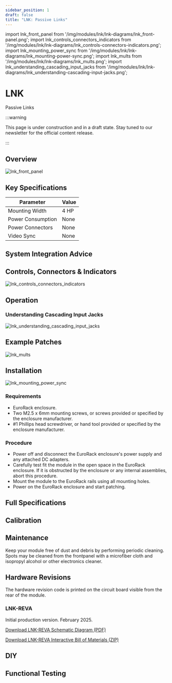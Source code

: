 ```yaml
---
sidebar_position: 1
draft: false
title: "LNK: Passive Links"
---
```


import lnk_front_panel from '/img/modules/lnk/lnk-diagrams/lnk_front-panel.png';
import lnk_controls_connectors_indicators from '/img/modules/lnk/lnk-diagrams/lnk_controls-connectors-indicators.png';
import lnk_mounting_power_sync from '/img/modules/lnk/lnk-diagrams/lnk_mounting-power-sync.png';
import lnk_mults from '/img/modules/lnk/lnk-diagrams/lnk_mults.png';
import lnk_understanding_cascading_input_jacks from '/img/modules/lnk/lnk-diagrams/lnk_understanding-cascading-input-jacks​.png';

# LNK
<span class="head2_nolink">Passive Links</span>

:::warning

This page is under construction and in a draft state. Stay tuned to our newsletter for the official content release.

:::

## Overview

<img src={lnk_front_panel} alt="lnk_front_panel" /> 

## Key Specifications

| Parameter         | Value                                                                           |
| ----------------- | ------------------------------------------------------------------------------- |
| Mounting Width    | 4 HP                                                                            |
| Power Consumption | None                                                                            |
| Power Connectors  | None                                                                            |
| Video Sync        | None                                                                            |

## System Integration Advice

<!-- - **Utility module** for mixing and level shifting, covering odd cases where the patch needs just one simple operation.
- **Expander module** to add extra inputs or output processing. Extend the functionality any module. Add one next to your favorite oscillators or RGB functions to expand modulation or signal input options.
- **Building block** for patching complex video synthesis functions. As low level analog computing blocks, several PGOs can be patched together to design a wide range of processing functions, including replicating functions from other modules. However, this level of flexibility comes at the expense of greater system size and more complex patches. Using both lower level and higher level modules is a great strategy for getting the most out of a system.
- **Consider multiple PGOs**. Analog computers provide several instances of summing and difference amplifiers. For example, a bidirectional converter or scaler requires two modules. A triple color space function requires three modules. More complex vector functions will require eight or more. -->

## Controls, Connectors & Indicators

<img src={lnk_controls_connectors_indicators} alt="lnk_controls_connectors_indicators" /> 

<!-- The PGO design was informed by years of studying interfaces common to the building blocks of analog computers and video processing equipment. 

<img src={ControlsConnectorsIndicators} alt="Controls Connectors And Indicators" /> -->

## Operation

### Understanding Cascading Input Jacks​

<img src={lnk_understanding_cascading_input_jacks} alt="lnk_understanding_cascading_input_jacks" /> 

<!-- PGO sits at a lower level of abstraction than more complex modules like video shape generators and video keyers. The synthesist is granted full access to the signal path, and the freedom to program a function in discrete steps.

PGO is a *patch-programmable* operator. Its overall function is determined by patch connections rather than switch positions or variable voltages. Connections to specific input and output jacks define operations at different mixing ratios and amounts of gain.

### Understanding Cascading Input Jacks​

PGO uses switched, or normalled, connections between some of its input jacks. With no cable inserted, a signal flows from one input jack to another input jack. This connection is overridden when a cable is inserted. Normalled inputs are indicated on the front panel with arrows.

<img src={NormalledConnections} alt="Normalled Connections"/>

### Difference Amplifier​

A difference amplifier subtracts one voltage from another. It is similar to a differential amplifier, but is specifically optimized to subtract one voltage from another with accuracy.  PGO's amplifier is fully differential, meaning that it has both positive and negative outputs.  

In PGO's implementation, the positive input and negative input of the difference amplifier are each preceded by a four input summing amplifier stage. This configuration allows the user to both add multiple input signals and subtract multiple input signals. Due to the cascaded input switches, the gain of each side of the difference amplifier may be programmed by which jacks are patched and which jacks are left open.

<img src={ProgrammingGain} alt="Programming Gain"/>

### Voltage Reference​

PGO provides a static voltage reference of 1V at its output jack. This level corresponds to a luminance value of white, or to the 100% brightness level of an RGB channel. This reference voltage may be patched anywhere in your system, or back to one of the inputs on PGO.

<img src={ProgrammingOffset} alt="Programming Offset"/> -->

## Example Patches

<img src={lnk_mults} alt="lnk_mults" /> 

<!-- ### 4 Quadrant Multiplier

### 2 Quadrant Multiplier

### 1 Quadrant Multiplier

### Absolute Value / Full Wave Rectifier

### Half Wave Rectifier

### Sine Wave Shaper

### Square / Exponential Wave Shaper

### Sine Frequency Doubler

### Saw to Triangle / Triangle Frequency Doubler -->

<!-- 
### Buffer

Buffer the input signal with a unity gain of 1.0. Due to the module's propagation delay, it can be used to add slight delays in the video processing path, resulting in the picture shifting slightly to the right.

<img src={PatchBuffer} alt="Buffer"/>

### Amplifier

Amplify the input signal with a gain of 2.

<img src={PatchAmplifier} alt="Amplifier"/>

### Attenuator

Attenuate the input signal with a gain of 0.5.

<img src={PatchAttenuator} alt="Attenuator"/>

### Inverter

Invert the arithmetic sign of the input signal. Positive voltages are converted to negative voltages, or vice versa.

<img src={PatchInverter} alt="Inverter"/>
### Negative

Convert a unipolar signal to negative by subtracting it from 1V. Useful for inverting keys, logic and RGB channels. An input signal ranging from zero to one results in an inverted output ranging from one to zero.

<img src={PatchNegative} alt="Negative"/>

### Subtractor

Subtract one input from another.

<img src={PatchSubtractor} alt="Subtractor"/>

### Adder

Calculate the sum of two input signals.

<img src={PatchAdder} alt="Adder" style={{}} />

### Average

Calculate the average of two input signals.

<img src={PatchAverage} alt="Average" style={{}} />

### Unipolar Modulator

Subtract a modulator from a primary signal, where both are unipolar 0-1V. The primary signal *source a* passes unmodified when the modulating signal *source b* is at its midpoint of 0.5V. As a ramp shifter, *source a* is the input ramp, and *source b* is the positioning control voltage. As a brightness processor, *source a* is a unipolar color channel such as luma, red, green, or blue, and *source b* is the brightness adjustment.

<img src={PatchUnipolarModulator} alt="Unipolar Modulator"/>

### Weighted Mixer

Calculate a 3:1 weighted sum of two inputs, with 3 parts of *source a* for every 1 part of *source b*.

<img src={PatchWeightedMixer} alt="Weighted Mixer"/>

### Compressed Mixer

Calculate the sum of four input signals and attenuate the mix to a value of one half. This is a common scenario to prevent clipping when mixing more than two input signals.

<img src={PatchCompressedMixer} alt="Compressed Mixer"/>

### Bipolar to Unipolar

Convert a +/-1V bipolar signal to the 0-1V unipolar range.

<img src={PatchBipolarToUnipolar} alt="Bipolar To Unipolar"/>

### Unipolar to Bipolar

Convert a 0-1V unipolar signal to the +/-1V bipolar range.

<img src={PatchUnipolarToBipolar} alt="Unipolar To Bipolar"/>

### Differential to Single Ended

Convert a differential input signal to a single-ended output signal. In a differential signal, information is encoded as the difference between a matched pair of separate signals. For example, balanced audio rejects noise on cable runs by sending both a positive and a phase-inverted negative signal on two conductors. Video chroma can be encoded as the difference between two color primaries, such as Pb and Pr, or I and Q. 

<img src={PatchDifferentialToSingleEnded} alt="Differential To Single Ended"/>

### Single Ended to Differential

Convert a single-ended input signal to a differential output signal. One possible application of differential outputs on PGO would be positive and negative versions of the same signal, such as luminance keys. Both signals will have the same amount of propagation delay, allowing precise horizontal alignment of positive and negative masks.

<img src={PatchSingleEndedToDifferential} alt="Single Ended To Differential"/> -->

## Installation

<img src={lnk_mounting_power_sync} alt="lnk_mounting_power_sync" /> 

<!-- Discuss differences between 10 and 16 pin connectors -->
<!-- Something about making sure all screws have been removed from the intended mounting location. -->

### Requirements

* EuroRack enclosure.
* Two M2.5 x 6mm mounting screws, or screws provided or specified by the enclosure manufacturer.
* #1 Phillips head screwdriver, or hand tool provided or specified by the enclosure manufacturer.

### Procedure

* Power off and disconnect the EuroRack enclosure's power supply and any attached DC adapters.
* Carefully test fit the module in the open space in the EuroRack enclosure. If it is obstructed by the enclosure or any internal assemblies, abort this procedure.
* Mount the module to the EuroRack rails using all mounting holes.
* Power on the EuroRack enclosure and start patching.

## Full Specifications
<!-- 
| Parameter                    | Value                                                                           |
| ---------------------------- | ------------------------------------------------------------------------------- |
| Manufacturer Part Number     | 950065                                                                          |
| Pronunciation                | [piː ɡəʊ](/mp3/modules/pgo/pgo-pronunciation.mp3)                               |
| Mounting Width               | 4 HP                                                                            |
| Mounting Depth               | TODO mm                                                                         |
| Mounting Hole Count          | 2                                                                               |
| Power Consumption            | 12V @ 50 mA                                                                     |
| Power Connectors             | 10 pin EuroRack ribbon, 2.1mm DC barrel                                         |
| Input Impedance              | 1M ohms                                                                         |
| Output Impedance             | 75 ohms                                                                         |
| Input Protection Range       | +/-20V                                                                          |
| Input Clipping Range         | +/-2.5V                                                                         |
| Output Range                 | +/-2.5V                                                                         |
| Propagation Delay            | TODO                                                                            |
| Bandwidth @ -3dB             | TODO                                                                            |
| Module Width                 | 20.32 mm                                                                        |
| Module Height                | 128.5 mm                                                                        |
| Module Depth                 | TODO mm                                                                         |
| Product Box Width            | 4 in / 101.6 mm                                                                 |
| Product Box Height           | 2 in / 50.8 mm                                                                  |
| Product Box Depth            | 6 in / 152.4 mm                                                                 |
| Product Weight               | TODO                                                                            |
| Included                     | DC barrel power cable, EuroRack power cable, red panel, green panel, blue panel |
| EuroRack Power Cable Type    | 10-pin to 16-pin                                                                |
| EuroRack Power Cable Length  | 25 cm                                                                           |
| DC Barrel Power Cable Length | 25 cm                                                                           |
| RoHS Compliance              | Manufactured with lead-free processes.                                          |
| Video Sync                   | None                                                                            | -->

## Calibration

<!-- Calibration is not required for this module. -->

## Maintenance

Keep your module free of dust and debris by performing periodic cleaning. Spots may be cleaned from the frontpanel with a microfiber cloth and isopropyl alcohol or other electronics cleaner.

<!-- ## Troubleshooting -->


## Hardware Revisions

The hardware revision code is printed on the circuit board visible from the rear of the module.

### LNK-REVA

Initial production version. February 2025.

[Download LNK-REVA Schematic Diagram (PDF)](/pdf/modules/lnk/LNK-REVA_Schematic_Diagram.pdf)

[Download LNK-REVA Interactive Bill of Materials (ZIP)](/zip/modules/lnk/LNK-REVA_Interactive_Bill_of_Materials.zip)


<!-- ### PGO-REVA

Initial prototype. September 2024.

### PGO-REVB

Initial production version. October 2024.

Serial numbers 950065-0001 thru 950065-0100.

[Download PGO-REVB Schematic Diagram (PDF)](/pdf/modules/pgo/PGO-REVB_Schematic_Diagram.pdf)

[Download PGO-REVB Interactive Bill of Materials (ZIP)](/zip/modules/pgo/PGO-REVB_Interactive_Bill_of_Materials.zip)
 -->

## DIY 
<!-- 
PGO is available as a DIY kit that includes a PCB assembly with pre-assembled SMT components and 4 frontpanel options.  The user must source the through-hole components such as headers and jacks, as well as a suitable power cable for the module.

<img src={PCBFrontSMTOnly} alt="PCB Front SMT Only" style={{height: 400}} /> <img src={PCBRearSMTOnly} alt="PCB Rear SMT Only" style={{height: 400}} /> <img src={PCBFront} alt="PCB Front" style={{height: 400}} /> <img src={PCBRear} alt="PCB Rear" style={{height: 400}} />

In the Hardware Revisions section at the end of this document, you will find downloads for the complete schematic and an interactive HTML BOM.

### Bill of Materials

In addition to the PCBs and components included with your DIY kit from LZX, you will need to source the following components from electronics parts vendors.

| Manufacturer                        | Manufacturer Part Number | Description                              | Quantity | Reference Designators                        |
| ----------------------------------- | ------------------------ | ---------------------------------------- | -------- | -------------------------------------------- |
| Wenzhou QingPu Electronics Co., Ltd | WQP-WQP518MA             | 3.5mm Jack Mono Switched                 | 11       | J1, J2, J3, J4, J5, J6, J7, J8, J9, J10, J11 |
|                                     |                          | Pin Header Pitch 0.1in 2X5 Male Shrouded | 1        | J12                                          |
| Wurth Elektronik                    | 694106402002             | DC Jack Vertical 2.1mm Barrel            | 1        | J13                                          |
| Recom Technologies                  | R-78K3.3-0.5             | DC/DC Converter Submodule 3.3V           | 1        | U6                                           |

### Assembly Instructions

This assembly job is recommended for intermediate level DIYers who are comfortable soldering thru hole joints in close proximity to surface mounted parts.

1. Mount and solder rear facing through hole parts first, in this order: pin header, DC/DC converter, DC barrel jack.
1. Mount and solder front facing jacks next.
2. Attach the frontpanel and secure it with mounting nuts for the jacks. -->

## Functional Testing
<!-- 
The following tests are designed to verify the module is functioning as expected after assembly. If you are concerned your module is not operating properly, these tests may be used for self verification before a repair is initiated.  It is also best practice to perform a functional test when selling or purchasing a module on the secondhand market.

### Requirements

- A voltmeter, multimeter or oscilloscope
- 12V power supply or EuroRack power supply
- Patch cables

### Setup

- Connect the module to power and turn on your case
- Prepare to probe the disconnected end of a patch cable -- in these tests, the positive probe should make contact with the tip of the plug, and the negative probe or grounding clip should make contact with the sleeve of the plug

### T1. Test voltage reference

- Verify that the Voltage Reference Out is within +/-2% of 1.00V.

### T2. Test difference amplifier positive inputs

- Connect a cable from the voltage reference output to Difference Amplifier In1+
- Verify that Difference Amplifier Out+ is within +/-2% of +2V.
- Verify that Difference Amplifier Out- is within +/-2% of -2V.

### T3. Test difference amplifier negative inputs

- Connect a cable from the voltage reference output to Difference Amplifier In1-
- Verify that Difference Amplifier Out+ is within +/-2% of -2V.
- Verify that Difference Amplifier Out- is within +/-2% of +2V.

This concludes functional testing. If all steps starting with *Verify...* passed their conditions, your PGO is operating within expected parameters. -->

<!-- 
## Performance Testing

The following tests are designed for verification of hardware revisions and general troubleshooting of performance issues. While intended for use by the LZX Industries design team, we publish the tests here to satisfy the curiosities of advanced users and service technicians.

### Requirements

- Oscilloscope.
- Waveform generator.
- 2x BNC to 3.5mm patch cables.
- Multimeter with probes.
- Power supply capable of providing 12V DC @ 100mA.

### Setup

- Configure your power supply to provide 12 volts to a 2.1mm DC barrel connector.
- Set power supply over current protection to 100mA.
- Connect power to the device.

#### Test +3.3V rail accuracy

- Use your multimeter to measure the voltage present at pin 3 of the U3 DC-DC converter module.
- Verify that the measurement is within the range of 3.0V to 3.6V. -->

<!-- ## Theory Of Operation

### Block Diagram

### Power Supply

### Voltage Reference

### Difference Amplifier -->
